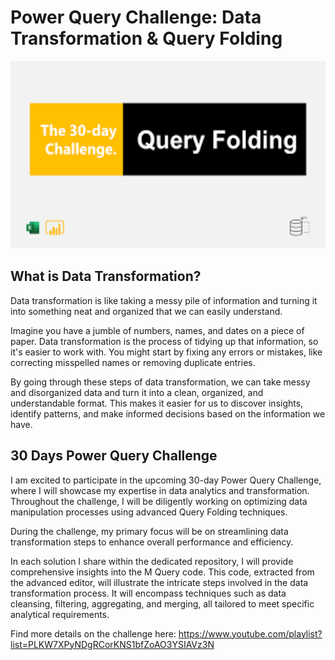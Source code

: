 # Power Query Challenge: Data Transformation & Query Folding

<img src="https://github.com/Ebuka456/Power-Query-Challenge/blob/main/30%20Days%20Power%20Query%20Challenge/30%20Days%20Challenge.png" alt="Alt text" style= "width: 700px; height: 300px"/>

## What is Data Transformation? 
Data transformation is like taking a messy pile of information and turning it into something neat and organized that we can easily understand.

Imagine you have a jumble of numbers, names, and dates on a piece of paper. Data transformation is the process of tidying up that information, so it's easier to work with. You might start by fixing any errors or mistakes, like correcting misspelled names or removing duplicate entries.

By going through these steps of data transformation, we can take messy and disorganized data and turn it into a clean, organized, and understandable format. This makes it easier for us to discover insights, identify patterns, and make informed decisions based on the information we have.

## 30 Days Power Query Challenge

I am excited to participate in the upcoming 30-day Power Query Challenge, where I will showcase my expertise in data analytics and transformation. Throughout the challenge, I will be diligently working on optimizing data manipulation processes using advanced Query Folding techniques.

During the challenge, my primary focus will be on streamlining data transformation steps to enhance overall performance and efficiency. 

In each solution I share within the dedicated repository, I will provide comprehensive insights into the M Query code. This code, extracted from the advanced editor, will illustrate the intricate steps involved in the data transformation process. It will encompass techniques such as data cleansing, filtering, aggregating, and merging, all tailored to meet specific analytical requirements.

Find more details on the challenge here: https://www.youtube.com/playlist?list=PLKW7XPyNDgRCorKNS1bfZoAO3YSIAVz3N
